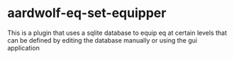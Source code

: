 # aardwolf-eq-set-equipper
This is a plugin that uses a sqlite database to equip eq at certain levels that can be defined by editing the database manually or using the gui application

